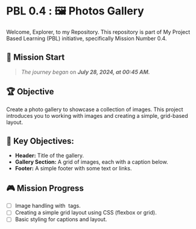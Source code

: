 # PBL 0.4 : 🖼️ Photos Gallery
Welcome, Explorer, to my Repository. This repository is part of My Project Based Learning (PBL) initiative, specifically Mission Number 0.4. 

## 🚀 Mission Start
> *The journey began* on ***July 28, 2024, at 00:45 AM.***

## 🏆 Objective
Create a photo gallery to showcase a collection of images. This project introduces you to working with images and creating a simple, grid-based layout.

## 🎯 Key Objectives:
- **Header:** Title of the gallery.
- **Gallery Section:** A grid of images, each with a caption below.
- **Footer:** A simple footer with some text or links.

## 🎮 Mission Progress
- [ ] Image handling with <img> tags.
- [ ] Creating a simple grid layout using CSS (flexbox or grid).
- [ ] Basic styling for captions and layout.
